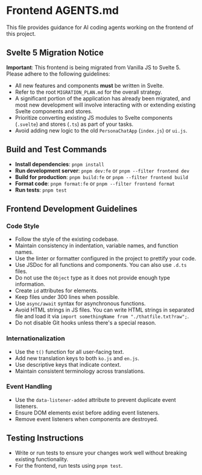 # Frontend AGENTS.md

This file provides guidance for AI coding agents working on the frontend of this project.

## Svelte 5 Migration Notice

**Important**: This frontend is being migrated from Vanilla JS to Svelte 5. Please adhere to the following guidelines:

-   All new features and components **must** be written in Svelte.
-   Refer to the root `MIGRATION_PLAN.md` for the overall strategy.
-   A significant portion of the application has already been migrated, and most new development will involve interacting with or extending existing Svelte components and stores.
-   Prioritize converting existing JS modules to Svelte components (`.svelte`) and stores (`.ts`) as part of your tasks.
-   Avoid adding new logic to the old `PersonaChatApp` (`index.js`) or `ui.js`.

## Build and Test Commands

- **Install dependencies**: `pnpm install`
- **Run development server**: `pnpm dev:fe` or `pnpm --filter frontend dev`
- **Build for production**: `pnpm build:fe` or `pnpm --filter frontend build`
- **Format code**: `pnpm format:fe` or `pnpm --filter frontend format`
- **Run tests**: `pnpm test`

## Frontend Development Guidelines

### Code Style
- Follow the style of the existing codebase.
- Maintain consistency in indentation, variable names, and function names.
- Use the linter or formatter configured in the project to prettify your code.
- Use JSDoc for all functions and components. You can also use `.d.ts` files.
- Do not use the `Object` type as it does not provide enough type information.
- Create `id` attributes for elements.
- Keep files under 300 lines when possible.
- Use `async/await` syntax for asynchronous functions.
- Avoid HTML strings in JS files. You can write HTML strings in separated file and load it via `import somethingName from "./thatfile.txt?raw";`.
- Do not disable Git hooks unless there's a special reason.

### Internationalization
- Use the `t()` function for all user-facing text.
- Add new translation keys to both `ko.js` and `en.js`.
- Use descriptive keys that indicate context.
- Maintain consistent terminology across translations.

### Event Handling
- Use the `data-listener-added` attribute to prevent duplicate event listeners.
- Ensure DOM elements exist before adding event listeners.
- Remove event listeners when components are destroyed.

## Testing Instructions

- Write or run tests to ensure your changes work well without breaking existing functionality.
- For the frontend, run tests using `pnpm test`.

